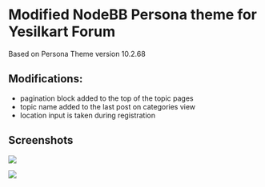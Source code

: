 Modified NodeBB Persona theme for Yesilkart Forum
==========================================================

Based on Persona Theme version 10.2.68

## Modifications:

* pagination block added to the top of the topic pages
* topic name added to the last post on categories view
* location input is taken during registration

## Screenshots

![](https://imagizer.imageshack.com/img923/3084/KkhAOk.png)

![](https://imagizer.imageshack.com/img922/2647/DUvN12.png)

